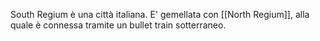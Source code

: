 South Regium è una città italiana. E' gemellata con [[North Regium]], alla quale è connessa tramite un bullet train sotterraneo.
